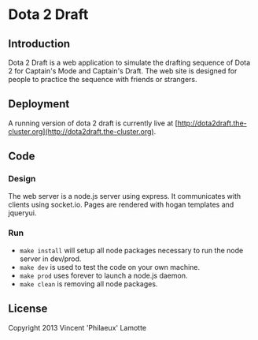 Dota 2 Draft
==============

## Introduction
Dota 2 Draft is a web application to simulate the drafting sequence of Dota 2 for Captain's Mode and Captain's Draft. The web site is designed for people to practice the sequence with friends or strangers.

## Deployment
A running version of dota 2 draft is currently live at [http://dota2draft.the-cluster.org](http://dota2draft.the-cluster.org).

## Code

### Design
The web server is a node.js server using express. It communicates with clients using socket.io. Pages are rendered with hogan templates and jqueryui.

### Run
* `make install` will setup all node packages necessary to run the node server in dev/prod.
* `make dev` is used to test the code on your own machine.
* `make prod` uses forever to launch a node.js daemon.
* `make clean` is removing all node packages.

## License
Copyright 2013 Vincent 'Philaeux' Lamotte